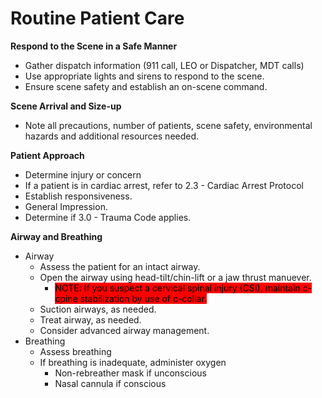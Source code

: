 # Routine Patient Care

**Respond to the Scene in a Safe Manner**

* Gather dispatch information (911 call, LEO or Dispatcher, MDT calls)
* Use appropriate lights and sirens to respond to the scene.
* Ensure scene safety and establish an on-scene command.

**Scene Arrival and Size-up**

* Note all precautions, number of patients, scene safety, environmental hazards and additional resources needed.

**Patient Approach**

* Determine injury or concern
* If a patient is in cardiac arrest, refer to 2.3 - Cardiac Arrest Protocol
* Establish responsiveness.
* General Impression.
* Determine if 3.0 - Trauma Code applies.

**Airway and Breathing**

* Airway
  * Assess the patient for an intact airway.
  * Open the airway using head-tilt/chin-lift or a jaw thrust manuever.
    * <mark style="background-color:red;">NOTE: If you suspect a cervical spinal injury (CSI), maintain c-cpine stabilization by use of c-collar.</mark>
  * Suction airways, as needed.
  * Treat airway, as needed.
  * Consider advanced airway management.
* Breathing
  * Assess breathing
  * If breathing is inadequate, administer oxygen
    * Non-rebreather mask if unconscious&#x20;
    * Nasal cannula if conscious
